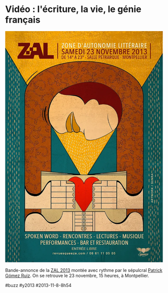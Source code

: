 # Vidéo : l'écriture, la vie, le génie français

![](_i/zal.webp)

Bande-annonce de la [ZAL 2013](http://revuesqueeze.com/actualites/zone-dautonomie-litteraire-2013/) montée avec rythme par le sépulcral [Patrick Gómez Ruiz](https://www.facebook.com/lapinchien). On se retrouve le 23 novembre, 15 heures, à Montpellier.


#buzz #y2013 #2013-11-8-8h54
